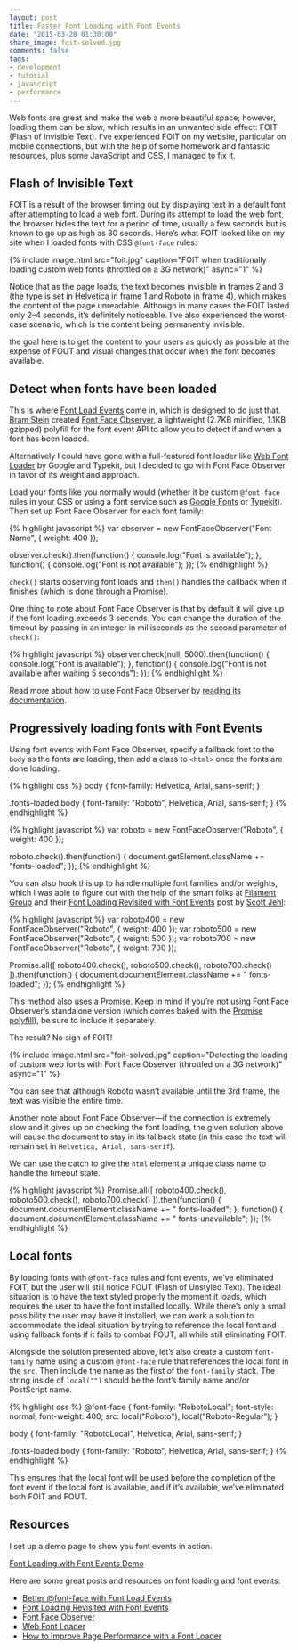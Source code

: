 ```yaml
---
layout: post
title: Faster Font Loading with Font Events
date: "2015-03-28 01:30:00"
share_image: foit-solved.jpg
comments: false
tags:
- development
- tutorial
- javascript
- performance
---
```


Web fonts are great and make the web a more beautiful space; however, loading them can be slow, which results in an unwanted side effect: FOIT (Flash of Invisible Text). I’ve experienced FOIT on my website, particular on mobile connections, but with the help of some homework and fantastic resources, plus some JavaScript and CSS, I managed to fix it.

<!--more-->

## Flash of Invisible Text

FOIT is a result of the browser timing out by displaying text in a default font after attempting to load a web font. During its attempt to load the web font, the browser hides the text for a period of time, usually a few seconds but is known to go up as high as 30 seconds. Here’s what FOIT looked like on my site when I loaded fonts with CSS `@font-face` rules:

{% include image.html src="foit.jpg" caption="FOIT when traditionally loading custom web fonts (throttled on a 3G network)" async="1" %}

Notice that as the page loads, the text becomes invisible in frames 2 and 3 (the type is set in Helvetica in frame 1 and Roboto in frame 4), which makes the content of the page unreadable. Although in many cases the FOIT lasted only 2–4 seconds, it’s definitely noticeable. I’ve also experienced the worst-case scenario, which is the content being permanently invisible.

the goal here is to get the content to your users as quickly as possible at the expense of FOUT and visual changes that occur when the font becomes available.

## Detect when fonts have been loaded

This is where <a href="https://dev.opera.com/articles/better-font-face/" target="_blank">Font Load Events</a> come in, which is designed to do just that. <a href="https://twitter.com/bramstein" target="_blank">Bram Stein</a> created <a href="https://github.com/bramstein/fontfaceobserver" target="_blank">Font Face Observer</a>, a lightweight (2.7KB minified, 1.1KB gzipped) polyfill for the font event API to allow you to detect if and when a font has been loaded.

<p class="small">Alternatively I could have gone with a full-featured font loader like <a href="https://github.com/typekit/webfontloader" target="_blank">Web Font Loader</a> by Google and Typekit, but I decided to go with Font Face Observer in favor of its weight and approach.</p>

Load your fonts like you normally would (whether it be custom `@font-face` rules in your CSS or using a font service such as <a href="http://fonts.google.com" target="_blank">Google Fonts</a> or <a href="http://typekit.com" target="_blank">Typekit</a>). Then set up Font Face Observer for each font family:

{% highlight javascript %}
var observer = new FontFaceObserver("Font Name", {
  weight: 400
});

observer.check().then(function() {
  console.log("Font is available");
}, function() {
  console.log("Font is not available");
});
{% endhighlight %}

`check()` starts observing font loads and `then()` handles the callback when it finishes (which is done through a <a href="https://promisesaplus.com/" target="_blank">Promise</a>).

One thing to note about Font Face Observer is that by default it will give up if the font loading exceeds 3 seconds. You can change the duration of the timeout by passing in an integer in milliseconds as the second parameter of `check()`:

{% highlight javascript %}
observer.check(null, 5000).then(function() {
  console.log("Font is available");
}, function() {
  console.log("Font is not available after waiting 5 seconds");
});
{% endhighlight %}

Read more about how to use Font Face Observer by <a href="https://github.com/bramstein/fontfaceobserver#readme" target="_blank">reading its documentation</a>.

## Progressively loading fonts with Font Events

Using font events with Font Face Observer, specify a fallback font to the `body` as the fonts are loading, then add a class to `<html>` once the fonts are done loading.

{% highlight css %}
body {
  font-family: Helvetica, Arial, sans-serif;
}

.fonts-loaded body {
  font-family: "Roboto", Helvetica, Arial, sans-serif;
}
{% endhighlight %}

{% highlight javascript %}
var roboto = new FontFaceObserver("Roboto", {
  weight: 400
});

roboto.check().then(function() {
  document.getElement.className += "fonts-loaded";
});
{% endhighlight %}

You can also hook this up to handle multiple font families and/or weights, which I was able to figure out with the help of the smart folks at <a href="http://www.filamentgroup.com" target="_blank" class="no-break">Filament Group</a> and their <a href="http://www.filamentgroup.com/lab/font-events.html" target="_blank">Font Loading Revisited with Font Events</a> post by <a href="https://twitter.com/scottjehl" target="_blank" class="no-break">Scott Jehl</a>:

{% highlight javascript %}
var roboto400 = new FontFaceObserver("Roboto", {
  weight: 400
});
var roboto500 = new FontFaceObserver("Roboto", {
  weight: 500
});
var roboto700 = new FontFaceObserver("Roboto", {
  weight: 700
});

Promise.all([
  roboto400.check(),
  roboto500.check(),
  roboto700.check()
]).then(function() {
  document.documentElement.className += " fonts-loaded";
});
{% endhighlight %}

This method also uses a Promise. Keep in mind if you’re not using Font Face Observer’s standalone version (which comes baked with the <a href="https://github.com/bramstein/promis" target="_blank">Promise polyfill</a>), be sure to include it separately.

The result? No sign of FOIT!

{% include image.html src="foit-solved.jpg" caption="Detecting the loading of custom web fonts with Font Face Observer (throttled on a 3G network)" async="1" %}

You can see that although Roboto wasn’t available until the 3rd frame, the text was visible the entire time.

Another note about Font Face Observer—if the connection is extremely slow and it gives up on checking the font loading, the given solution above will cause the document to stay in its fallback state (in this case the text will remain set in `Helvetica, Arial, sans-serif`).

We can use the catch to give the `html` element a unique class name to handle the timeout state.

{% highlight javascript %}
Promise.all([
  roboto400.check(),
  roboto500.check(),
  roboto700.check()
]).then(function() {
  document.documentElement.className += " fonts-loaded";
}, function() {
  document.documentElement.className += " fonts-unavailable";
});
{% endhighlight %}

## Local fonts

By loading fonts with `@font-face` rules and font events, we’ve eliminated FOIT, but the user will still notice FOUT (Flash of Unstyled Text). The ideal situation is to have the text styled properly the moment it loads, which requires the user to have the font installed locally. While there’s only a small possibility the user may have it installed, we can work a solution to accommodate the ideal situation by trying to reference the local font and using fallback fonts if it fails to combat FOUT, all while still eliminating FOIT.

Alongside the solution presented above, let’s also create a custom `font-family` name using a custom `@font-face` rule that references the local font in the `src`. Then include the name as the first of the `font-family` stack. The string inside of `local("")` should be the font’s family name and/or PostScript name.

{% highlight css %}
@font-face {
  font-family: "RobotoLocal";
  font-style: normal;
  font-weight: 400;
  src: local("Roboto"),
       local("Roboto-Regular");
}

body {
  font-family: "RobotoLocal", Helvetica, Arial, sans-serif;
}

.fonts-loaded body {
  font-family: "Roboto", Helvetica, Arial, sans-serif;
}
{% endhighlight %}

This ensures that the local font will be used before the completion of the font event if the local font is available, and if it’s available, we’ve eliminated both FOIT and FOUT.

## Resources

I set up a demo page to show you font events in action.

<p><a href="{{ site.labs_url }}/font-loading-with-font-events/" class="button button--labs" target="_blank">Font Loading with Font Events Demo</a></p>

Here are some great posts and resources on font loading and font events:

- <a href="https://dev.opera.com/articles/better-font-face/" target="_blank">Better @font-face with Font Load Events</a>
- <a href="http://www.filamentgroup.com/lab/font-events.html" target="_blank">Font Loading Revisited with Font Events</a>
- <a href="https://github.com/bramstein/fontfaceobserver" target="_blank">Font Face Observer</a>
- <a href="https://github.com/typekit/webfontloader" target="_blank">Web Font Loader</a>
- <a href="http://www.sitepoint.com/improve-page-performance-font-loader/" target="_blank">How to Improve Page Performance with a Font Loader</a>